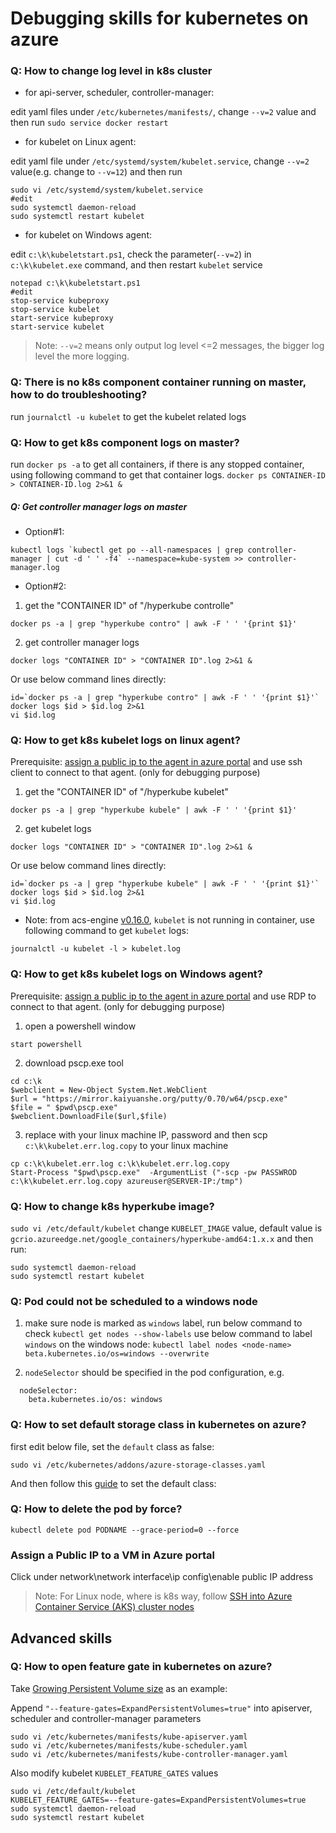 # Debugging skills for kubernetes on azure
### Q: How to change log level in k8s cluster
 - for api-server, scheduler, controller-manager:

edit yaml files under `/etc/kubernetes/manifests/`, change `--v=2` value and then run `sudo service docker restart`

 - for kubelet on Linux agent:

edit yaml file under `/etc/systemd/system/kubelet.service`, change `--v=2` value(e.g. change to `--v=12`) and then run 
```
sudo vi /etc/systemd/system/kubelet.service
#edit 
sudo systemctl daemon-reload
sudo systemctl restart kubelet
```

 - for kubelet on Windows agent:
 
edit `c:\k\kubeletstart.ps1`, check the parameter(`--v=2`) in `c:\k\kubelet.exe` command, and then restart `kubelet` service
```
notepad c:\k\kubeletstart.ps1
#edit
stop-service kubeproxy
stop-service kubelet
start-service kubeproxy
start-service kubelet
```

> Note:
 `--v=2` means only output log level <=2 messages, the bigger log level the more logging.

### Q: There is no k8s component container running on master, how to do troubleshooting?
run `journalctl -u kubelet` to get the kubelet related logs

### Q: How to get k8s component logs on master?
run `docker ps -a` to get all containers, if there is any stopped container, using following command to get that container logs.
`docker ps CONTAINER-ID > CONTAINER-ID.log 2>&1 &`

##### Q: Get controller manager logs on master
 - Option#1:
```
kubectl logs `kubectl get po --all-namespaces | grep controller-manager | cut -d ' ' -f4` --namespace=kube-system >> controller-manager.log
```

 - Option#2:
1. get the "CONTAINER ID" of "/hyperkube controlle"
```
docker ps -a | grep "hyperkube contro" | awk -F ' ' '{print $1}'
```
2. get controller manager logs
```
docker logs "CONTAINER ID" > "CONTAINER ID".log 2>&1 &
```
Or use below command lines directly:
```
id=`docker ps -a | grep "hyperkube contro" | awk -F ' ' '{print $1}'`
docker logs $id > $id.log 2>&1
vi $id.log
```

### Q: How to get k8s kubelet logs on linux agent?
Prerequisite:
[assign a public ip to the agent in azure portal](https://github.com/andyzhangx/Demo/blob/master/debug/README.md#assign-a-public-ip-to-a-vm-in-azure-portal) and use ssh client to connect to that agent. (only for debugging purpose)
1. get the "CONTAINER ID" of "/hyperkube kubelet"
```
docker ps -a | grep "hyperkube kubele" | awk -F ' ' '{print $1}'
```
2. get kubelet logs
```
docker logs "CONTAINER ID" > "CONTAINER ID".log 2>&1 &
```
Or use below command lines directly:
```
id=`docker ps -a | grep "hyperkube kubele" | awk -F ' ' '{print $1}'`
docker logs $id > $id.log 2>&1
vi $id.log
```

 - Note: from acs-engine [v0.16.0](https://github.com/Azure/acs-engine/releases/tag/v0.16.0), `kubelet` is not running in container, use following command to get `kubelet` logs:
```
journalctl -u kubelet -l > kubelet.log
```

### Q: How to get k8s kubelet logs on Windows agent?
Prerequisite:
[assign a public ip to the agent in azure portal](https://github.com/andyzhangx/Demo/blob/master/debug/README.md#assign-a-public-ip-to-a-vm-in-azure-portal) and use RDP to connect to that agent. (only for debugging purpose)

1. open a powershell window
```
start powershell
```
2. download pscp.exe tool
```
cd c:\k
$webclient = New-Object System.Net.WebClient
$url = "https://mirror.kaiyuanshe.org/putty/0.70/w64/pscp.exe"
$file = " $pwd\pscp.exe"
$webclient.DownloadFile($url,$file)
```
3. replace with your linux machine IP, password and then scp `c:\k\kubelet.err.log.copy` to your linux machine
```
cp c:\k\kubelet.err.log c:\k\kubelet.err.log.copy
Start-Process "$pwd\pscp.exe"  -ArgumentList ("-scp -pw PASSWROD c:\k\kubelet.err.log.copy azureuser@SERVER-IP:/tmp")
```

### Q: How to change k8s hyperkube image?
`sudo vi /etc/default/kubelet`
change `KUBELET_IMAGE` value, default value is `gcrio.azureedge.net/google_containers/hyperkube-amd64:1.x.x`
and then run:
```
sudo systemctl daemon-reload
sudo systemctl restart kubelet
```

### Q: Pod could not be scheduled to a windows node
1. make sure node is marked as `windows` label, run below command to check
`kubectl get nodes --show-labels`
use below command to label `windows` on the windows node:
```kubectl label nodes <node-name> beta.kubernetes.io/os=windows --overwrite```

2. `nodeSelector` should be specified in the pod configuration, e.g.
```
  nodeSelector:
    beta.kubernetes.io/os: windows
```

### Q: How to set default storage class in kubernetes on azure?
first edit below file, set the `default` class as false:
```
sudo vi /etc/kubernetes/addons/azure-storage-classes.yaml
```
And then follow this [guide](https://kubernetes.io/docs/tasks/administer-cluster/change-default-storage-class/) to set the default class:

### Q: How to delete the pod by force?
```kubectl delete pod PODNAME --grace-period=0 --force```

### Assign a Public IP to a VM in Azure portal
Click under network\network interface\ip config\enable public IP address
 > Note: For Linux node, where is k8s way, follow [SSH into Azure Container Service (AKS) cluster nodes](https://docs.microsoft.com/en-us/azure/aks/aks-ssh)

## Advanced skills
### Q: How to open feature gate in kubernetes on azure?
Take [Growing Persistent Volume size](https://github.com/kubernetes/community/blob/master/contributors/design-proposals/storage/grow-volume-size.md) as an example:

Append `"--feature-gates=ExpandPersistentVolumes=true"` into apiserver, scheduler and controller-manager parameters
```
sudo vi /etc/kubernetes/manifests/kube-apiserver.yaml
sudo vi /etc/kubernetes/manifests/kube-scheduler.yaml
sudo vi /etc/kubernetes/manifests/kube-controller-manager.yaml
```

Also modify kubelet `KUBELET_FEATURE_GATES` values
```
sudo vi /etc/default/kubelet
KUBELET_FEATURE_GATES=--feature-gates=ExpandPersistentVolumes=true
sudo systemctl daemon-reload
sudo systemctl restart kubelet
```

